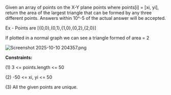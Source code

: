Given an array of points on the X-Y plane points 
where points[i] = [xi, yi], return the area 
of the largest triangle that can be formed by 
any three different points. 
Answers within 10^-5 of the actual answer will be accepted.

Ex - Points are [{0,0},{0,1},{1,0},{0,2},{2,0}]

If plotted in a normal graph we can see a triangle formed of area = 2

![Screenshot 2025-10-10 204357.png](../../../../../../Pictures/Screenshots/Screenshot%202025-10-10%20204357.png)

**Constraints:**

(1) 3 <= points.length <= 50

(2) -50 <= xi, yi <= 50

(3) All the given points are unique.